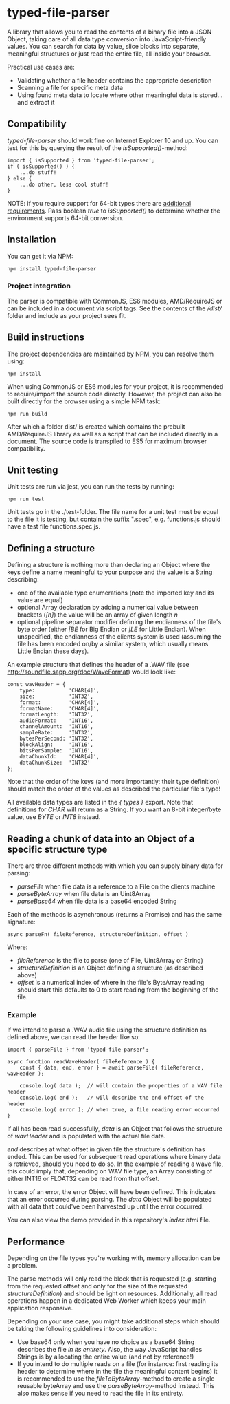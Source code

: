 # typed-file-parser

A library that allows you to read the contents of a binary file into a JSON Object,
taking care of all data type conversion into JavaScript-friendly values. You can search for data
by value, slice blocks into separate, meaningful structures or just read the entire file,
all inside your browser.

Practical use cases are:

* Validating whether a file header contains the appropriate description
* Scanning a file for specific meta data
* Using found meta data to locate where other meaningful data is stored... and extract it

## Compatibility

_typed-file-parser_ should work fine on Internet Explorer 10 and up. You can
test for this by querying the result of the _isSupported()_-method:

```
import { isSupported } from 'typed-file-parser';
if ( isSupported() ) {
    ...do stuff!
} else {
    ...do other, less cool stuff!
}
```

NOTE: if you require support for 64-bit types there are [additional requirements](https://caniuse.com/?search=bigint). Pass boolean _true_ to _isSupported()_ to determine whether the environment supports 64-bit conversion.

## Installation

You can get it via NPM:

```
npm install typed-file-parser
```

### Project integration

The parser is compatible with CommonJS, ES6 modules, AMD/RequireJS or can be included in a document via script tags.
See the contents of the _/dist/_ folder and include as your project sees fit.

## Build instructions

The project dependencies are maintained by NPM, you can resolve them using:

```
npm install
```

When using CommonJS or ES6 modules for your project, it is recommended to require/import the source code directly.
However, the project can also be built directly for the browser using a simple NPM task:

```
npm run build
```

After which a folder dist/ is created which contains the prebuilt AMD/RequireJS library as well as a script that can be included directly in a document.
The source code is transpiled to ES5 for maximum browser compatibility.

## Unit testing

Unit tests are run via jest, you can run the tests by running:

```
npm run test
```

Unit tests go in the ./test-folder. The file name for a unit test must be equal to the file it is testing, but contain the suffix ".spec", e.g. functions.js should have a test file functions.spec.js.

## Defining a structure

Defining a structure is nothing more than declaring an Object where the keys
define a name meaningful to your purpose and the value is a String describing:

* one of the available type enumerations (note the imported key and its value are equal)
* optional Array declaration by adding a numerical value between brackets (_[n]_) the
  value will be an array of given length _n_
* optional pipeline separator modifier defining the endianness of the file's byte order
  (either _|BE_ for Big Endian or _|LE_ for Little Endian). When unspecified, the
  endianness of the clients system is used (assuming the file has been encoded on/by a similar
  system, which usually means Little Endian these days).

An example structure that defines the header of a .WAV file (see http://soundfile.sapp.org/doc/WaveFormat)
would look like:

```
const wavHeader = {
    type:           'CHAR[4]',
    size:           'INT32',
    format:         'CHAR[4]',
    formatName:     'CHAR[4]',
    formatLength:   'INT32',
    audioFormat:    'INT16',
    channelAmount:  'INT16',
    sampleRate:     'INT32',
    bytesPerSecond: 'INT32',
    blockAlign:     'INT16',
    bitsPerSample:  'INT16',
    dataChunkId:    'CHAR[4]',
    dataChunkSize:  'INT32'
};
```

Note that the order of the keys (and more importantly: their type definition) should match
the order of the values as described the particular file's type!

All available data types are listed in the _{ types }_ export. Note that definitions
for _CHAR_ will return as a String. If you want an 8-bit integer/byte value, use
_BYTE_ or _INT8_ instead.

## Reading a chunk of data into an Object of a specific structure type

There are three different methods with which you can supply binary data for parsing:

* _parseFile_ when file data is a reference to a File on the clients machine
* _parseByteArray_ when file data is an Uint8Array
* _parseBase64_ when file data is a base64 encoded String

Each of the methods is asynchronous (returns a Promise) and has the same signature:

```
async parseFn( fileReference, structureDefinition, offset )
```

Where:

* _fileReference_ is the file to parse (one of File, Uint8Array or String)
* _structureDefinition_ is an Object defining a structure (as described above)
* _offset_ is a numerical index of where in the file's ByteArray reading should start
  this defaults to 0 to start reading from the beginning of the file.

### Example

If we intend to parse a .WAV audio file using the structure definition as defined
above, we can read the header like so:

```
import { parseFile } from 'typed-file-parser';

async function readWaveHeader( fileReference ) {
    const { data, end, error } = await parseFile( fileReference, wavHeader );

    console.log( data );  // will contain the properties of a WAV file header
    console.log( end );   // will describe the end offset of the header
    console.log( error ); // when true, a file reading error occurred
}
```

If all has been read successfully, _data_ is an Object that follows
the structure of _wavHeader_ and is populated with the actual file data.

_end_ describes at what offset in given file the structure's definition has ended.
This can be used for subsequent read operations where binary data is retrieved,
should you need to do so. In the example of reading a wave file, this could imply
that, depending on WAV file type, an Array consisting of either INT16 or FLOAT32
can be read from that offset.

In case of an error, the error Object will have been defined. This indicates
that an error occurred during parsing. The _data_ Object will be populated
with all data that could've been harvested up until the error occurred.

You can also view the demo provided in this repository's _index.html_ file.

## Performance

Depending on the file types you're working with, memory allocation can be a problem.

The parse methods will only read the block that is requested (e.g. starting from the
requested offset and only for the size of the requested _structureDefinition_) and
should be light on resources. Additionally, all read operations happen in a
dedicated Web Worker which keeps your main application responsive.

Depending on your use case, you might take additional steps which should be
taking the following guidelines into consideration:

* Use base64 only when you have no choice as a base64 String describes the
  file _in its entirety_. Also, the way JavaScript handles Strings is by
  allocating the entire value (and not by reference!)
* If you intend to do multiple reads on a file (for instance: first reading
  its header to determine where in the file the meaningful content begins) it
  is recommended to use the _fileToByteArray_-method to create a single
  reusable byteArray and use the _parseByteArray_-method instead. This also
  makes sense if you need to read the file in its entirety.
